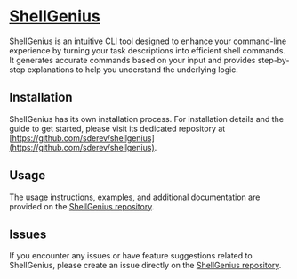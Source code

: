 # [ShellGenius](https://github.com/sderev/shellgenius)

ShellGenius is an intuitive CLI tool designed to enhance your command-line experience by turning your task descriptions into efficient shell commands. It generates accurate commands based on your input and provides step-by-step explanations to help you understand the underlying logic.

## Installation

ShellGenius has its own installation process. For installation details and the guide to get started, please visit its dedicated repository at [https://github.com/sderev/shellgenius](https://github.com/sderev/shellgenius).

## Usage

The usage instructions, examples, and additional documentation are provided on the [ShellGenius repository](https://github.com/sderev/shellgenius). 

## Issues

If you encounter any issues or have feature suggestions related to ShellGenius, please create an issue directly on the [ShellGenius repository](https://github.com/sderev/shellgenius).


